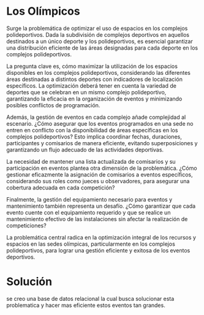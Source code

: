 
# Los Olímpicos

Surge la problemática de optimizar el uso de espacios en los complejos polideportivos. Dada la subdivisión de complejos deportivos en aquellos destinados a un único deporte y los polideportivos, es esencial garantizar una distribución eficiente de las áreas designadas para cada deporte en los complejos polideportivos.

La pregunta clave es, cómo maximizar la utilización de los espacios disponibles en los complejos polideportivos, considerando las diferentes áreas destinadas a distintos deportes con indicadores de localización específicos. La optimización deberá tener en cuenta la variedad de deportes que se celebran en un mismo complejo polideportivo, garantizando la eficacia en la organización de eventos y minimizando posibles conflictos de programación.

Además, la gestión de eventos en cada complejo añade complejidad al escenario. ¿Cómo asegurar que los eventos programados en una sede no entren en conflicto con la disponibilidad de áreas específicas en los complejos polideportivos? Esto implica coordinar fechas, duraciones, participantes y comisarios de manera eficiente, evitando superposiciones y garantizando un flujo adecuado de las actividades deportivas.

La necesidad de mantener una lista actualizada de comisarios y su participación en eventos plantea otra dimensión de la problemática. ¿Cómo gestionar eficazmente la asignación de comisarios a eventos específicos, considerando sus roles como jueces u observadores, para asegurar una cobertura adecuada en cada competición?

Finalmente, la gestión del equipamiento necesario para eventos y mantenimiento también representa un desafío. ¿Cómo garantizar que cada evento cuente con el equipamiento requerido y que se realice un mantenimiento efectivo de las instalaciones sin afectar la realización de competiciones?

La problemática central radica en la optimización integral de los recursos y espacios en las sedes olímpicas, particularmente en los complejos polideportivos, para lograr una gestión eficiente y exitosa de los eventos deportivos.

# Solución

se creo una base de datos relacional la cual busca solucionar esta problematica y hacer mas eficiente estos eventos tan grandes.

